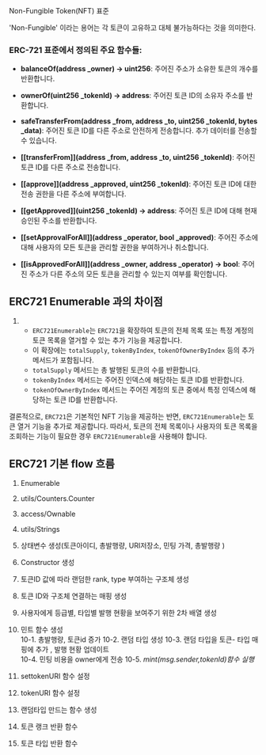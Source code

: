 Non-Fungible Token(NFT) 표준

'Non-Fungible' 이라는 용어는 각 토큰이 고유하고 대체 불가능하다는 것을 의미한다.

### ERC-721 표준에서 정의된 주요 함수들:

- **balanceOf(address _owner) → uint256**: 주어진 주소가 소유한 토큰의 개수를 반환합니다.

- **ownerOf(uint256 _tokenId) → address**: 주어진 토큰 ID의 소유자 주소를 반환합니다.

- **safeTransferFrom(address _from, address _to, uint256 _tokenId, bytes _data)**: 주어진 토큰 ID를 다른 주소로 안전하게 전송합니다. 추가 데이터를 전송할 수 있습니다.

- **[[transferFrom]](address _from, address _to, uint256 _tokenId)**: 주어진 토큰 ID를 다른 주소로 전송합니다.

- **[[approve]](address _approved, uint256 _tokenId)**: 주어진 토큰 ID에 대한 전송 권한을 다른 주소에 부여합니다.
  
- **[[getApproved]](uint256 _tokenId) → address**: 주어진 토큰 ID에 대해 현재 승인된 주소를 반환합니다.
  
- **[[setApprovalForAll]](address _operator, bool _approved)**: 주어진 주소에 대해 사용자의 모든 토큰을 관리할 권한을 부여하거나 취소합니다.

  
- **[[isApprovedForAll]](address _owner, address _operator) → bool**: 주어진 주소가 다른 주소의 모든 토큰을 관리할 수 있는지 여부를 확인합니다.


## ERC721 Enumerable 과의 차이점


1. - `ERC721Enumerable`는 `ERC721`을 확장하여 토큰의 전체 목록 또는 특정 계정의 토큰 목록을 열거할 수 있는 추가 기능을 제공합니다.
    - 이 확장에는 `totalSupply`, `tokenByIndex`, `tokenOfOwnerByIndex` 등의 추가 메서드가 포함됩니다.
    - `totalSupply` 메서드는 총 발행된 토큰의 수를 반환합니다.
    - `tokenByIndex` 메서드는 주어진 인덱스에 해당하는 토큰 ID를 반환합니다.
    - `tokenOfOwnerByIndex` 메서드는 주어진 계정의 토큰 중에서 특정 인덱스에 해당하는 토큰 ID를 반환합니다.

결론적으로, `ERC721`은 기본적인 NFT 기능을 제공하는 반면, `ERC721Enumerable`는 토큰 열거 기능을 추가로 제공합니다. 따라서, 토큰의 전체 목록이나 사용자의 토큰 목록을 조회하는 기능이 필요한 경우 `ERC721Enumerable`을 사용해야 합니다.


## ERC721 기본 flow 흐름

1. Enumerable
2.  utils/Counters.Counter
3. access/Ownable
4. utils/Strings

5. 상태변수 생성(토큰아이디, 총발행량, URI저장소, 민팅 가격, 총발행량 )
6. Constructor 생성
7.  토큰ID 값에 따라 랜덤한 rank, type 부여하는 구조체 생성  
8. 토큰 ID와 구조체 연결하는 매핑 생성  
9.  사용자에게 등급별, 타입별 발행 현황을 보여주기 위한 2차 배열 생성  
10. 민트 함수 생성   
10-1.  총발행량, 토큰id 증가
10-2.  랜덤 타입 생성
10-3. 랜덤 타입을 토큰- 타입 매핑에 추가 , 발행 현황 업데이트  
10-4. 민팅 비용을 owner에게 전송
10-5. _mint(msg.sender,tokenId)함수 실행_
11. settokenURI 함수 설정
12. tokenURI 함수 설정
13. 랜덤타입 만드는 함수 생성
14. 토큰 랭크 반환 함수
15. 토큰 타입 반환 함수
